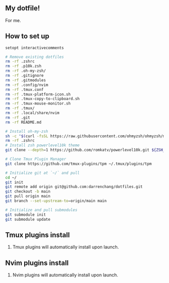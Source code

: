 ## My dotfile!
For me.

## How to set up
```bash
setopt interactivecomments

# Remove existing dotfiles
rm -rf .zshrc
rm -rf .p10k.zsh
rm -rf .oh-my-zsh/
rm -rf .gitignore
rm -rf .gitmodules
rm -rf .config/nvim
rm -rf .tmux.conf
rm -rf .tmux-platform-icon.sh
rm -rf .tmux-copy-to-clipboard.sh
rm -rf .tmux-mouse-monitor.sh
rm -rf .tmux/
rm -rf .local/share/nvim
rm -rf .git
rm -rf README.md

# Install oh-my-zsh
sh -c "$(curl -fsSL https://raw.githubusercontent.com/ohmyzsh/ohmyzsh/master/tools/install.sh)" "" --unattended
rm -rf .zshrc
# Install zsh powerlevel10k theme
git clone --depth=1 https://github.com/romkatv/powerlevel10k.git ${ZSH_CUSTOM:-$HOME/.oh-my-zsh/custom}/themes/powerlevel10k

# Clone Tmux Plugin Manager
git clone https://github.com/tmux-plugins/tpm ~/.tmux/plugins/tpm

# Initialize git at `~/` and pull
cd ~/
git init
git remote add origin git@github.com:darrenchang/dotfiles.git
git checkout -b main
git pull origin main
git branch --set-upstream-to=origin/main main

# Initialize and pull submodules
git submodule init
git submodule update
```

## Tmux plugins install
1. Tmux plugins will automatically install upon launch.

## Nvim plugins install
1. Nvim plugins will automatically install upon launch.
